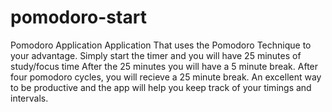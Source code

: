 # pomodoro-start
Pomodoro Application
Application That uses the Pomodoro Technique to your advantage.
Simply start the timer and you will have 25 minutes of study/focus time
After the 25 minutes you will have a 5 minute break.
After four pomodoro cycles, you will recieve a 25 minute break.
An excellent way to be productive and the app will help you keep track of your timings and intervals.
